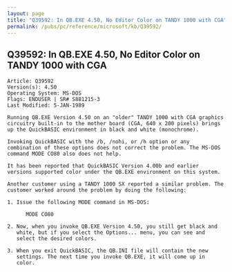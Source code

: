 ```yaml
---
layout: page
title: "Q39592: In QB.EXE 4.50, No Editor Color on TANDY 1000 with CGA"
permalink: /pubs/pc/reference/microsoft/kb/Q39592/
---
```


## Q39592: In QB.EXE 4.50, No Editor Color on TANDY 1000 with CGA

	Article: Q39592
	Version(s): 4.50
	Operating System: MS-DOS
	Flags: ENDUSER | SR# S881215-3
	Last Modified: 5-JAN-1989
	
	Running QB.EXE Version 4.50 on an "older" TANDY 1000 with CGA graphics
	circuitry built-in to the mother board (CGA, 640 x 200 pixels) brings
	up the QuickBASIC environment in black and white (monochrome).
	
	Invoking QuickBASIC with the /b, /nohi, or /h option or any
	combination of these options does not correct the problem. The MS-DOS
	command MODE CO80 also does not help.
	
	It has been reported that QuickBASIC Version 4.00b and earlier
	versions supported color under the QB.EXE environment on this system.
	
	Another customer using a TANDY 1000 SX reported a similar problem. The
	customer worked around the problem by doing the following:
	
	1. Issue the following MODE command in MS-DOS:
	
	      MODE CO80
	
	2. Now, when you invoke QB.EXE Version 4.50, you still get black and
	   white, but if you select the Options... menu, you can see and
	   select the desired colors.
	
	3. When you exit QuickBASIC, the QB.INI file will contain the new
	   settings. The next time you invoke QB.EXE, it will come up in
	   color.
